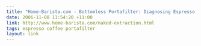 ```yaml
---
title: "Home-Barista.com - Bottomless Portafilter: Diagnosing Espresso Extraction Problems"
date: 2006-11-08 11:54:20 +11:00
link: http://www.home-barista.com/naked-extraction.html
tags: espresso coffee portafilter
layout: link
---
```

